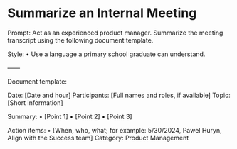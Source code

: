 # Summarize an Internal Meeting

Prompt: Act as an experienced product manager. Summarize the meeting transcript using the following document template. 

Style:
• Use a language a primary school graduate can understand.

——

Document template:

Date: [Date and hour]
Participants: [Full names and roles, if available]
Topic: [Short information]

Summary:
• [Point 1]
• [Point 2]
• [Point 3]

Action items:
• [When, who, what; for example: 5/30/2024, Pawel Huryn, Align with the Success team]
Category: Product Management
